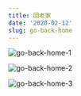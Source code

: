 ```yaml
---
title: 回老家
date: '2020-02-12'
slug: go-back-home
---
```


![go-back-home-1](https://db.songqi.online/go-back-home-1.jpg)

![go-back-home-2](https://db.songqi.online/go-back-home-2.jpg)

![go-back-home-3](https://db.songqi.online/go-back-home-3.jpg)
